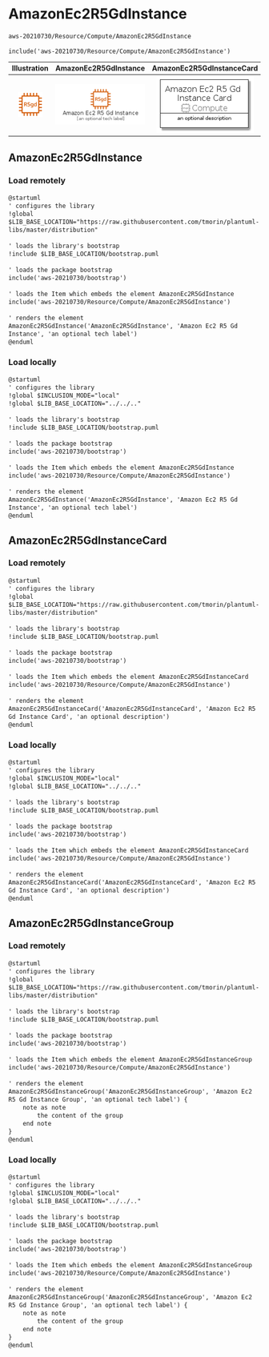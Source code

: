 # AmazonEc2R5GdInstance


```text
aws-20210730/Resource/Compute/AmazonEc2R5GdInstance
```

```text
include('aws-20210730/Resource/Compute/AmazonEc2R5GdInstance')
```



| Illustration | AmazonEc2R5GdInstance | AmazonEc2R5GdInstanceCard | AmazonEc2R5GdInstanceGroup |
| :---: | :---: | :---: | :---: |
| ![illustration for Illustration](../../../aws-20210730/Resource/Compute/AmazonEc2R5GdInstance.png) | ![illustration for AmazonEc2R5GdInstance](../../../aws-20210730/Resource/Compute/AmazonEc2R5GdInstance.Local.png) | ![illustration for AmazonEc2R5GdInstanceCard](../../../aws-20210730/Resource/Compute/AmazonEc2R5GdInstanceCard.Local.png) | ![illustration for AmazonEc2R5GdInstanceGroup](../../../aws-20210730/Resource/Compute/AmazonEc2R5GdInstanceGroup.Local.png) |




## AmazonEc2R5GdInstance

### Load remotely
```plantuml
@startuml
' configures the library
!global $LIB_BASE_LOCATION="https://raw.githubusercontent.com/tmorin/plantuml-libs/master/distribution"

' loads the library's bootstrap
!include $LIB_BASE_LOCATION/bootstrap.puml

' loads the package bootstrap
include('aws-20210730/bootstrap')

' loads the Item which embeds the element AmazonEc2R5GdInstance
include('aws-20210730/Resource/Compute/AmazonEc2R5GdInstance')

' renders the element
AmazonEc2R5GdInstance('AmazonEc2R5GdInstance', 'Amazon Ec2 R5 Gd Instance', 'an optional tech label')
@enduml
```

### Load locally
```plantuml
@startuml
' configures the library
!global $INCLUSION_MODE="local"
!global $LIB_BASE_LOCATION="../../.."

' loads the library's bootstrap
!include $LIB_BASE_LOCATION/bootstrap.puml

' loads the package bootstrap
include('aws-20210730/bootstrap')

' loads the Item which embeds the element AmazonEc2R5GdInstance
include('aws-20210730/Resource/Compute/AmazonEc2R5GdInstance')

' renders the element
AmazonEc2R5GdInstance('AmazonEc2R5GdInstance', 'Amazon Ec2 R5 Gd Instance', 'an optional tech label')
@enduml
```

## AmazonEc2R5GdInstanceCard

### Load remotely
```plantuml
@startuml
' configures the library
!global $LIB_BASE_LOCATION="https://raw.githubusercontent.com/tmorin/plantuml-libs/master/distribution"

' loads the library's bootstrap
!include $LIB_BASE_LOCATION/bootstrap.puml

' loads the package bootstrap
include('aws-20210730/bootstrap')

' loads the Item which embeds the element AmazonEc2R5GdInstanceCard
include('aws-20210730/Resource/Compute/AmazonEc2R5GdInstance')

' renders the element
AmazonEc2R5GdInstanceCard('AmazonEc2R5GdInstanceCard', 'Amazon Ec2 R5 Gd Instance Card', 'an optional description')
@enduml
```

### Load locally
```plantuml
@startuml
' configures the library
!global $INCLUSION_MODE="local"
!global $LIB_BASE_LOCATION="../../.."

' loads the library's bootstrap
!include $LIB_BASE_LOCATION/bootstrap.puml

' loads the package bootstrap
include('aws-20210730/bootstrap')

' loads the Item which embeds the element AmazonEc2R5GdInstanceCard
include('aws-20210730/Resource/Compute/AmazonEc2R5GdInstance')

' renders the element
AmazonEc2R5GdInstanceCard('AmazonEc2R5GdInstanceCard', 'Amazon Ec2 R5 Gd Instance Card', 'an optional description')
@enduml
```

## AmazonEc2R5GdInstanceGroup

### Load remotely
```plantuml
@startuml
' configures the library
!global $LIB_BASE_LOCATION="https://raw.githubusercontent.com/tmorin/plantuml-libs/master/distribution"

' loads the library's bootstrap
!include $LIB_BASE_LOCATION/bootstrap.puml

' loads the package bootstrap
include('aws-20210730/bootstrap')

' loads the Item which embeds the element AmazonEc2R5GdInstanceGroup
include('aws-20210730/Resource/Compute/AmazonEc2R5GdInstance')

' renders the element
AmazonEc2R5GdInstanceGroup('AmazonEc2R5GdInstanceGroup', 'Amazon Ec2 R5 Gd Instance Group', 'an optional tech label') {
    note as note
        the content of the group
    end note
}
@enduml
```

### Load locally
```plantuml
@startuml
' configures the library
!global $INCLUSION_MODE="local"
!global $LIB_BASE_LOCATION="../../.."

' loads the library's bootstrap
!include $LIB_BASE_LOCATION/bootstrap.puml

' loads the package bootstrap
include('aws-20210730/bootstrap')

' loads the Item which embeds the element AmazonEc2R5GdInstanceGroup
include('aws-20210730/Resource/Compute/AmazonEc2R5GdInstance')

' renders the element
AmazonEc2R5GdInstanceGroup('AmazonEc2R5GdInstanceGroup', 'Amazon Ec2 R5 Gd Instance Group', 'an optional tech label') {
    note as note
        the content of the group
    end note
}
@enduml
```

